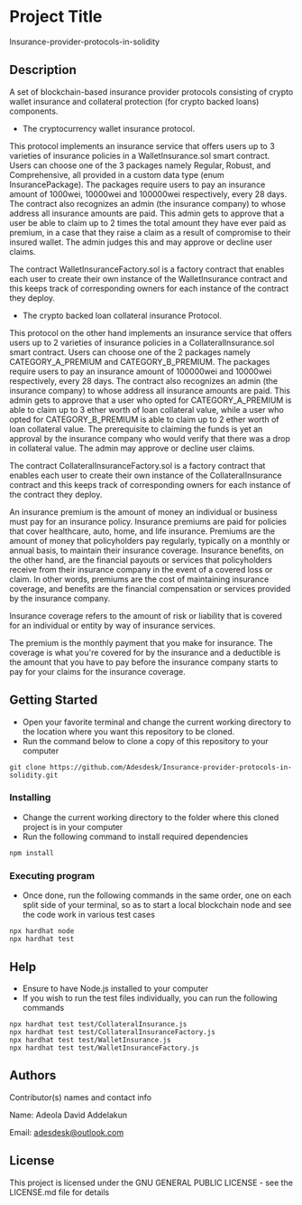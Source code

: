 # Project Title

Insurance-provider-protocols-in-solidity

## Description

A set of blockchain-based insurance provider protocols consisting of crypto wallet insurance and collateral protection (for crypto backed loans) components.

* The cryptocurrency wallet insurance protocol.

This protocol implements an insurance service that offers users up to 3 varieties of insurance policies in a WalletInsurance.sol smart contract. Users can choose one of the 3 packages namely Regular, Robust, and Comprehensive, all provided in a custom data type (enum InsurancePackage). The packages require users to pay an insurance amount of 1000wei, 10000wei and 100000wei respectively, every 28 days. The contract also recognizes an admin (the insurance company) to whose address all insurance amounts are paid. This admin gets to approve that a user be able to claim up to 2 times the total amount they have ever paid as premium, in a case that they raise a claim as a result of compromise to their insured wallet. The admin judges this and may approve or decline user claims. 

The contract WalletInsuranceFactory.sol is a factory contract that enables each user to create their own instance of the WalletInsurance contract and this keeps track of corresponding owners for each instance of the contract they deploy.

* The crypto backed loan collateral insurance Protocol.

This protocol on the other hand implements an insurance service that offers users up to 2 varieties of insurance policies in a CollateralInsurance.sol smart contract. Users can choose one of the 2 packages namely CATEGORY_A_PREMIUM and CATEGORY_B_PREMIUM. The packages require users to pay an insurance amount of 100000wei and 10000wei respectively, every 28 days. The contract also recognizes an admin (the insurance company) to whose address all insurance amounts are paid. This admin gets to approve that a user who opted for CATEGORY_A_PREMIUM is able to claim up to 3 ether worth of loan collateral value, while a user who opted for CATEGORY_B_PREMIUM is able to claim up to 2 ether worth of loan collateral value. The prerequisite to claiming the funds is yet an approval by the insurance company who would verify that there was a drop in collateral value. The admin may approve or decline user claims.

The contract CollateralInsuranceFactory.sol is a factory contract that enables each user to create their own instance of the CollateralInsurance contract and this keeps track of corresponding owners for each instance of the contract they deploy.

An insurance premium is the amount of money an individual or business must pay for an insurance policy. Insurance premiums are paid for policies that cover healthcare, auto, home, and life insurance.
Premiums are the amount of money that policyholders pay regularly, typically on a monthly or annual basis, to maintain their insurance coverage. Insurance benefits, on the other hand, are the financial payouts or services that policyholders receive from their insurance company in the event of a covered loss or claim. In other words, premiums are the cost of maintaining insurance coverage, and benefits are the financial compensation or services provided by the insurance company.

Insurance coverage refers to the amount of risk or liability that is covered for an individual or entity by way of insurance services.

The premium is the monthly payment that you make for insurance. The coverage is what you're covered for by the insurance and a deductible is the amount that you have to pay before the insurance company starts to pay for your claims for the insurance coverage.

## Getting Started
* Open your favorite terminal and change the current working directory to the location where you want this repository to be cloned.
* Run the command below to clone a copy of this repository to your computer
```
git clone https://github.com/Adesdesk/Insurance-provider-protocols-in-solidity.git
```

### Installing

* Change the current working directory to the folder where this cloned project is in your computer
* Run the following command to install required dependencies
```
npm install
```

### Executing program

* Once done, run the following commands in the same order, one on each split side of your terminal, so as to start a local blockchain node and see the code work in various test cases
```
npx hardhat node
npx hardhat test
```

## Help

* Ensure to have Node.js installed to your computer
* If you wish to run the test files individually, you can run the following commands
```
npx hardhat test test/CollateralInsurance.js
npx hardhat test test/CollateralInsuranceFactory.js
npx hardhat test test/WalletInsurance.js
npx hardhat test test/WalletInsuranceFactory.js
```

## Authors

Contributor(s) names and contact info

Name: Adeola David Addelakun 

Email: adesdesk@outlook.com


## License

This project is licensed under the GNU GENERAL PUBLIC LICENSE - see the LICENSE.md file for details
